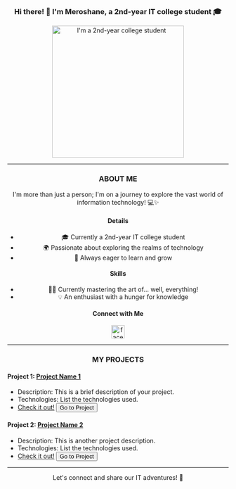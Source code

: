 <div align="center">

### Hi there! 👋 I'm Meroshane, a 2nd-year IT college student 🎓

<img src="https://scontent.fmnl17-2.fna.fbcdn.net/v/t1.6435-9/118007885_946080832571101_1776406030291214443_n.jpg?_nc_cat=107&ccb=1-7&_nc_sid=7a1959&_nc_eui2=AeGdLqE4DMzEQEU9MxFTZRpVe1nnvLAbPCZ7Wee8sBs8Jon80XWobkjzuUNTrEZcTDL7oN82oixC8JoGSkFwMQvo&_nc_ohc=0kkCRN4j0voAX9O2PM7&_nc_ht=scontent.fmnl17-2.fna&oh=00_AfAPS6mp-gju3wsyCGwoaogtAwWcTS8j19g0E1Mlx6lHXQ&oe=659F2FC7" alt="I'm a 2nd-year college student" width="300">

---

### ABOUT ME
I'm more than just a person; I'm on a journey to explore the vast world of information technology! 💻✨

#### Details
- 🎓 Currently a 2nd-year IT college student
- 🌍 Passionate about exploring the realms of technology
- 🧠 Always eager to learn and grow

#### Skills
- 🤷‍♂️ Currently mastering the art of... well, everything!
- 💡 An enthusiast with a hunger for knowledge

#### Connect with Me
[<img src='https://cdn.jsdelivr.net/npm/simple-icons@3.0.1/icons/facebook.svg' alt='facebook' height='30'>](https://www.facebook.com/watcher.shane01)

---

### MY PROJECTS

<div align="left">

#### Project 1: [Project Name 1](https://bentebentetres.github.io/Act3)
- Description: This is a brief description of your project.
- Technologies: List the technologies used.
- [Check it out!](https://bentebentetres.github.io/Act3) <button type="button">Go to Project</button>


#### Project 2: [Project Name 2](#)
- Description: This is another project description.
- Technologies: List the technologies used.
- [Check it out!](#) <button type="button">Go to Project</button>

</div>

---

Let's connect and share our IT adventures! 🚀

</div>
